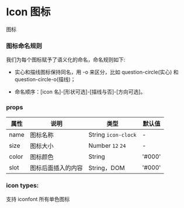 # Icon 图标

图标

### 图标命名规则

我们为每个图标赋予了语义化的命名，命名规则如下:

- 实心和描线图标保持同名，用 -o 来区分，比如 question-circle(实心) 和 question-circle-o(描线)；

- 命名顺序：[icon 名]-[形状可选]-[描线与否]-[方向可选]。

### props

| 属性  | 说明     | 类型                | 默认值 |
| ----- | -------- | ------------------- | ------ |
| name  | 图标名称 | String `icon-clock` | -      |
| size  | 图标大小 | Number `12` `24`    | -      |
| color | 图标颜色 | String              | '#000' |
| slot | 图标后面插入的内容 | String，DOM              | '#000' |

### icon types:

支持 iconfont 所有单色图标
